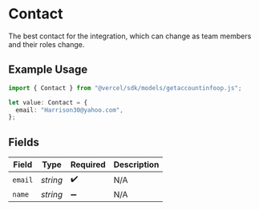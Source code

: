 # Contact

The best contact for the integration, which can change as team members and their roles change.

## Example Usage

```typescript
import { Contact } from "@vercel/sdk/models/getaccountinfoop.js";

let value: Contact = {
  email: "Harrison30@yahoo.com",
};
```

## Fields

| Field              | Type               | Required           | Description        |
| ------------------ | ------------------ | ------------------ | ------------------ |
| `email`            | *string*           | :heavy_check_mark: | N/A                |
| `name`             | *string*           | :heavy_minus_sign: | N/A                |